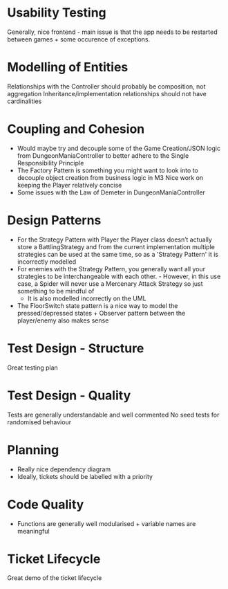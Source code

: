 # Usability Testing 
Generally, nice frontend - main issue is that the app needs to be restarted between games + some occurence of exceptions. 

# Modelling of Entities
Relationships with the Controller should probably be composition, not aggregation
Inheritance/implementation relationships should not have cardinalities

# Coupling and Cohesion
- Would maybe try and decouple some of the Game Creation/JSON logic from DungeonManiaController to better adhere to the Single Responsibility Principle
- The Factory Pattern is something you might want to look into to decouple object creation from business logic in M3
Nice work on keeping the Player relatively concise
- Some issues with the Law of Demeter in DungeonManiaController

# Design Patterns
- For the Strategy Pattern with Player the Player class doesn’t actually store a BattlingStrategy and from the current implementation multiple strategies can be used at the same time, so as a 'Strategy Pattern' it is incorrectly modelled 
- For enemies with the Strategy Pattern, you generally want all your strategies to be interchangeable with each other. - However, in this use case, a Spider will never use a Mercenary Attack Strategy so just something to be mindful of
    - It is also modelled incorrectly on the UML
- The FloorSwitch state pattern is a nice way to model the pressed/depressed states + Observer pattern between the player/enemy also makes sense

# Test Design - Structure 
Great testing plan

# Test Design - Quality 
Tests are generally understandable and well commented
No seed tests for randomised behaviour 

# Planning
- Really nice dependency diagram
- Ideally, tickets should be labelled with a priority

# Code Quality 
- Functions are generally well modularised + variable names are meaningful

# Ticket Lifecycle 
Great demo of the ticket lifecycle 
